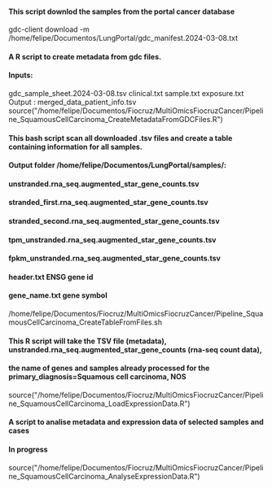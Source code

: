#### This script downlod the samples from the portal cancer database
gdc-client download -m /home/felipe/Documentos/LungPortal/gdc_manifest.2024-03-08.txt

#### A R script to create metadata from gdc files. 
#### Inputs:
gdc_sample_sheet.2024-03-08.tsv
clinical.txt
sample.txt
exposure.txt
Output : 
merged_data_patient_info.tsv
source("/home/felipe/Documentos/Fiocruz/MultiOmicsFiocruzCancer/Pipeline_SquamousCellCarcinoma_CreateMetadataFromGDCFiles.R")

#### This bash script scan all downloaded .tsv files and create a table containing information for all samples.
#### Output folder /home/felipe/Documentos/LungPortal/samples/:
#### unstranded.rna_seq.augmented_star_gene_counts.tsv          
#### stranded_first.rna_seq.augmented_star_gene_counts.tsv
#### stranded_second.rna_seq.augmented_star_gene_counts.tsv
#### tpm_unstranded.rna_seq.augmented_star_gene_counts.tsv
#### fpkm_unstranded.rna_seq.augmented_star_gene_counts.tsv
#### header.txt ENSG gene id
#### gene_name.txt gene symbol
/home/felipe/Documentos/Fiocruz/MultiOmicsFiocruzCancer/Pipeline_SquamousCellCarcinoma_CreateTableFromFiles.sh

#### This R script will take the TSV file (metadata), unstranded.rna_seq.augmented_star_gene_counts (rna-seq count data), 
#### the name of genes and samples already processed for the primary_diagnosis=Squamous cell carcinoma, NOS
source("/home/felipe/Documentos/Fiocruz/MultiOmicsFiocruzCancer/Pipeline_SquamousCellCarcinoma_LoadExpressionData.R")

#### A script to analise metadata and expression data of selected samples and cases
#### In progress
source("/home/felipe/Documentos/Fiocruz/MultiOmicsFiocruzCancer/Pipeline_SquamousCellCarcinoma_AnalyseExpressionData.R")
